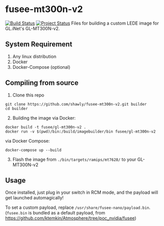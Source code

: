 # fusee-mt300n-v2
[![Build Status](https://travis-ci.org/shawly/fusee-mt300n-v2.svg?branch=master)](https://travis-ci.org/shawly/fusee-mt300n-v2) [![Project Status](https://img.shields.io/badge/status-wip-f39f37.svg)](https://github.com/shawly/fusee-mt300n-v2/releases) 
Files for building a custom LEDE image for GL.iNet's GL-MT300N-v2. 

## System Requirement
1. Any linux distribution
2. Docker
3. Docker-Compose (optional)

## Compiling from source
1. Clone this repo
````
git clone https://github.com/shawly/fusee-mt300n-v2.git builder
cd builder
````

2. Building the image
via Docker:
````
docker build -t fusee/gl-mt300n-v2 .
docker run -v $(pwd)/bin:/build/imagebuilder/bin fusee/gl-mt300n-v2
````
via Docker Compose:
````
docker-compose up --build
````

3. Flash the image from `./bin/targets/ramips/mt7628/` to your GL-MT300N-v2

## Usage
Once installed, just plug in your switch in RCM mode, and the payload will get launched automagically!

To set a custom payload, replace `/usr/share/fusee-nano/payload.bin`. (`fusee.bin` is bundled as a default payload, from https://github.com/ktemkin/Atmosphere/tree/poc_nvidia/fusee)
